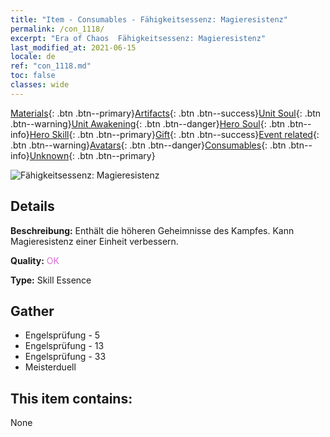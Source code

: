 ```yaml
---
title: "Item - Consumables - Fähigkeitsessenz: Magieresistenz"
permalink: /con_1118/
excerpt: "Era of Chaos  Fähigkeitsessenz: Magieresistenz"
last_modified_at: 2021-06-15
locale: de
ref: "con_1118.md"
toc: false
classes: wide
---
```

 [Materials](/ItemsDE/){: .btn .btn--primary}[Artifacts](/ItemsDE/Artifacts/){: .btn .btn--success}[Unit Soul](/ItemsDE/UnitSoul/){: .btn .btn--warning}[Unit Awakening](/ItemsDE/UnitAwakening/){: .btn .btn--danger}[Hero Soul](/ItemsDE/HeroSoul/){: .btn .btn--info}[Hero Skill](/ItemsDE/HeroSkill/){: .btn .btn--primary}[Gift](/ItemsDE/Gift/){: .btn .btn--success}[Event related](/ItemsDE/Events/){: .btn .btn--warning}[Avatars](/ItemsDE/Avatars/){: .btn .btn--danger}[Consumables](/ItemsDE/Consumables/){: .btn .btn--info}[Unknown](/ItemsDE/Unknown/){: .btn .btn--primary}

 ![Fähigkeitsessenz: Magieresistenz](/images/t/i_7009.png)

## Details
 **Beschreibung:** Enthält die höheren Geheimnisse des Kampfes. Kann Magieresistenz einer Einheit verbessern.

 **Quality:** <span style="color: #DA70D6">OK</span>

 **Type:** Skill Essence

## Gather

*    Engelsprüfung - 5 
*    Engelsprüfung - 13 
*    Engelsprüfung - 33 
*    Meisterduell 

## This item contains:

  None

